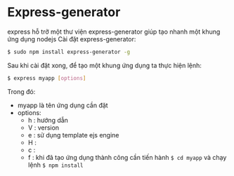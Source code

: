 # Express-generator

express hỗ trỡ một thư viện express-generator giúp tạo nhanh một khung ứng dụng nodejs
Cài đặt express-generator:
```sh
$ sudo npm install express-generator -g
```
Sau khi cài đặt xong, để tạo một khung ứng dụng ta thực hiện lệnh:
```sh
$ express myapp [options]
```
Trong đó:
- myapp là tên ứng dụng cần đặt
- options:
    - h : hướng dẫn 
    - V : version
    - e : sử dụng template ejs engine 
    - H : 
    - c : 
    - f : 
khi đã tạo ứng dụng thành công cần tiến hành ```$ cd myapp``` và chạy lệnh ```$ npm install```